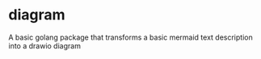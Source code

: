 # diagram
A basic golang package that transforms a basic mermaid text description into a drawio diagram
